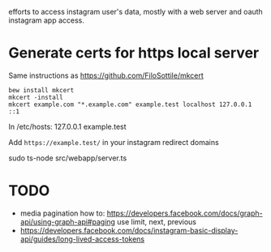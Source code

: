 efforts to access instagram user's data, mostly with a web server and oauth instagram app access.


# Generate certs for https local server

Same instructions as https://github.com/FiloSottile/mkcert

```
bew install mkcert
mkcert -install
mkcert example.com "*.example.com" example.test localhost 127.0.0.1 ::1
```


In /etc/hosts: 127.0.0.1 example.test

Add `https://example.test/` in your instagram redirect domains

sudo ts-node src/webapp/server.ts

# TODO

 * media pagination how to: https://developers.facebook.com/docs/graph-api/using-graph-api#paging   use limit, next, previous
 * https://developers.facebook.com/docs/instagram-basic-display-api/guides/long-lived-access-tokens
